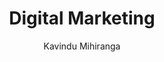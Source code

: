 ---
is_programmatic_layout_5: true
draft: false
title: Digital Marketing
snippet: Digital Marketing
image:
  src: /images/pseo/best-work-management-tools-for-digital-marketing.jpg
  alt: digital marketing, task management, resource management, productivity
publishDate: 2024-11-29
category: ""
author: Kavindu Mihiranga
tags:
  - digitalmarketing
  - Tips
  - Open-Source
  - Team
content_01: |
    The digital marketing industry is dynamic and ever-evolving, demanding teams to swiftly adapt to trends while managing diverse campaigns across various platforms. Effective task management tools are vital for success, as they streamline workflows, enhance collaboration, and ensure timely execution of strategies to maximize client engagement and ROI.',
content_02: |
    Digital marketers use Worklenz to streamline campaign management, track performance, and enhance collaboration.
description: Discover the best work management tools for digital marketing including WorkLenz, designed for your specific needs.
related: [best-work-management-tools-for-advertising, best-work-management-tools-for-social-media-management, best-work-management-tools-for-publishing, best-work-management-tools-for-e-commerce]
---